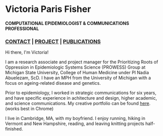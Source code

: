 # Victoria Paris Fisher
#### COMPUTATIONAL EPIDEMIOLOGIST & COMMUNICATIONS PROFESSIONAL

### [CONTACT](/contact)  |  [PROJECT](/projects)   |   [PUBLICATIONS](/publications)

Hi there, I'm Victoria!  

I am a research associate and project manager for the Prioritizing Roots of Oppression in Epidemiologic Systems Science (PROWESS) Group at Michigan State University, College of Human Medicine under PI Nadia Abuelezam, ScD. I have an MPH from the University of Michigan with a focus on ageing-related disease and genetics. 

Prior to epidemiology, I worked in strategic communications for six years, and have specific experience in achitecture and design, higher academic, and science communications. My creative portfolio can be found [here](https://www.victoriaparis.work). (works best in Chrome)

I live in Cambridge, MA, with my boyfriend. I enjoy running, hiking in Vermont and New Hampshire, reading, and leaving knitting projects half-finished. 
